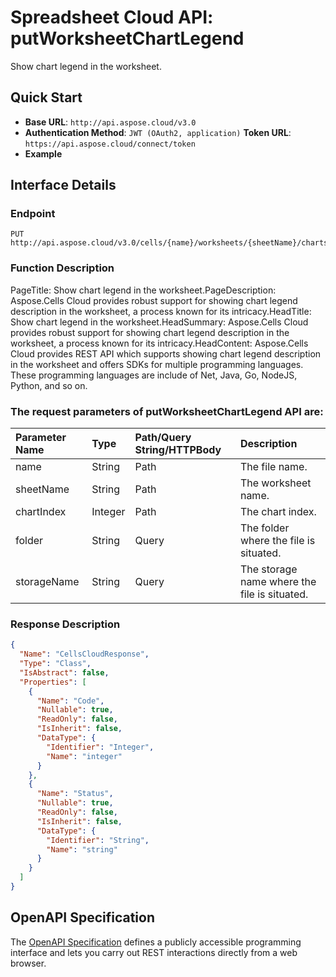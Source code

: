 # **Spreadsheet Cloud API: putWorksheetChartLegend**

Show chart legend in the worksheet. 

## **Quick Start**

- **Base URL**: `http://api.aspose.cloud/v3.0`
- **Authentication Method**: `JWT (OAuth2, application)`  **Token URL**: `https://api.aspose.cloud/connect/token`
- **Example** 
<script src="https://gist.github.com/aspose-cells-cloud-gists/8a5b324fdf3e574dbd747c1a1e24b05d.js?file=Example30_PutWorksheetChartLegend.cs"></script>

## **Interface Details**

### **Endpoint** 

```
PUT http://api.aspose.cloud/v3.0/cells/{name}/worksheets/{sheetName}/charts/{chartIndex}/legend
```

### **Function Description**
PageTitle: Show chart legend in the worksheet.PageDescription: Aspose.Cells Cloud provides robust support for showing chart legend description in the worksheet, a process known for its intricacy.HeadTitle: Show chart legend in the worksheet.HeadSummary: Aspose.Cells Cloud provides robust support for showing chart legend description in the worksheet, a process known for its intricacy.HeadContent: Aspose.Cells Cloud provides REST API which supports showing chart legend description in the worksheet and offers SDKs for multiple programming languages. These programming languages are include of Net, Java, Go, NodeJS, Python, and so on.

### The request parameters of **putWorksheetChartLegend** API are: 

| Parameter Name | Type | Path/Query String/HTTPBody | Description | 
| :- | :- | :- |:- | 
|name|String|Path|The file name.|
|sheetName|String|Path|The worksheet name.|
|chartIndex|Integer|Path|The chart index.|
|folder|String|Query|The folder where the file is situated.|
|storageName|String|Query|The storage name where the file is situated.|


### **Response Description**
```json
{
  "Name": "CellsCloudResponse",
  "Type": "Class",
  "IsAbstract": false,
  "Properties": [
    {
      "Name": "Code",
      "Nullable": true,
      "ReadOnly": false,
      "IsInherit": false,
      "DataType": {
        "Identifier": "Integer",
        "Name": "integer"
      }
    },
    {
      "Name": "Status",
      "Nullable": true,
      "ReadOnly": false,
      "IsInherit": false,
      "DataType": {
        "Identifier": "String",
        "Name": "string"
      }
    }
  ]
}
```

## OpenAPI Specification

The [OpenAPI Specification](https://reference.aspose.cloud/cells/#/ChartsController/PutWorksheetChartLegend) defines a publicly accessible programming interface and lets you carry out REST interactions directly from a web browser.

